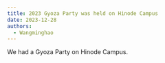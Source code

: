 ```yaml
---
title: 2023 Gyoza Party was held on Hinode Campus
date: 2023-12-28
authors: 
  - Wangminghao
---
```

We had a Gyoza Party on Hinode Campus.